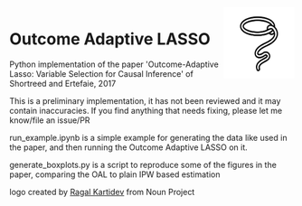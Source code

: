 <img src="logo.png" width=125 height=125 align="right">

# Outcome Adaptive LASSO
Python implementation of the paper 'Outcome-Adaptive Lasso: Variable Selection for Causal Inference' of Shortreed and Ertefaie, 2017

This is a preliminary implementation, it has not been reviewed and it may contain inaccuracies. If you find anything that needs fixing, please let me know/file an issue/PR

run_example.ipynb is a simple example for generating the data like used in the paper, and then running the Outcome Adaptive LASSO on it.

generate_boxplots.py is a script to reproduce some of the figures in the paper, comparing the OAL to plain IPW based estimation

logo created by [Ragal Kartidev](https://thenounproject.com/search/?q=lasso&i=3411314) from Noun Project
